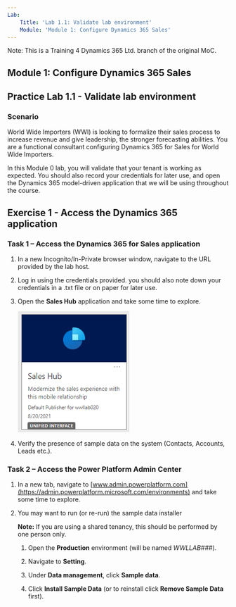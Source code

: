 ```yaml
---
Lab:
    Title: 'Lab 1.1: Validate lab environment'
    Module: 'Module 1: Configure Dynamics 365 Sales'
---
```


Note: This is a Training 4 Dynamics 365 Ltd. branch of the original MoC.

## Module 1: Configure Dynamics 365 Sales

## Practice Lab 1.1 - Validate lab environment 

### Scenario

World Wide Importers (WWI) is looking to formalize their sales process to
increase revenue and give leadership, the stronger forecasting abilities. You are
a functional consultant configuring Dynamics 365 for Sales for World Wide
Importers. 

In this Module 0 lab, you will validate that your tenant is working as expected. You should also record your credentials for later use, and open the Dynamics 365 model-driven application that we will be using throughout the course. 
<!-- Removed

**Important Note:** This lab will provide you with an actual Dynamics 365 tenant
and licenses for the Power Platform applications you will be using in this
course. Please be aware that the Power Platform is evolving all the time. The
instructions in this document may be different from what you experience in your
actual tenant. It is also possible to experience a delay of several
minutes before the virtual machine has network connectivity to begin the labs.


### Task 1 – Log into the Power Platform admin center

1. Access <https://admin.Powerplatform.microsoft.com> and log in with your user credentials.

1. Record your user credential up to the **@** symbol on a scratch piece of paper or in Notepad. This will be your lab alias that you will use to differentiate the data you create within the shared Dynamics 365 organization.

**Important:** Please be aware that this tenant and the Dynamics 365 organization will be shared with the other students in your classroom, like employees would share a tenant when using the Dynamics 365 instance belonging to their organization. Do not use any PII (personally identifiable information) when creating records. It is also good practice to use your username prefix (ex., **mollyc**) in front of all records, data, apps, flows, etc. you create.

1. Feel free to explore the Power Platform admin center but **do not make any changes.**
-->
## Exercise 1 - Access the Dynamics 365 application

### Task 1 – Access the Dynamics 365 for Sales application

1. In a new Incognito/In-Private browser window, navigate to the URL provided by the lab host.

1. Log in using the credentials provided. you should also note down your credentials in a .txt file or on paper for later use.

1. Open the **Sales Hub** application and take some time to explore.

    ![Sales Hub](https://raw.githubusercontent.com/JamieElls/MB-210-Dynamics365forSales/jamie-testing/Allfiles/Resources/LAB%5BMB-210%5D_M00Lab00_Validate_Lab_Environment/SalesHubAppLink.PNG)

1. Verify the presence of sample data on the system (Contacts, Accounts, Leads etc.).

### Task 2 – Access the Power Platform Admin Center

1. In a new tab, navigate to [www.admin.powerplatform.com](https://admin.powerplatform.microsoft.com/environments) and take some time to explore.

1. You may want to run (or re-run) the sample data installer

    __Note:__ If you are using a shared tenancy, this should be performed by one person only.

    1. Open the **Production** environment (will be named *WWLLAB###*). 
   
    1. Navigate to **Setting**.
   
    1. Under **Data management**, click **Sample data**. 
   
    1. Click **Install Sample Data** (or to reinstall click **Remove Sample Data** first).
